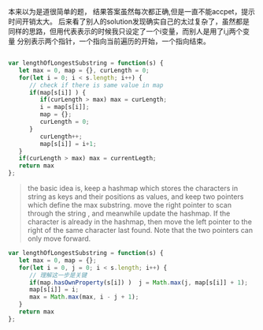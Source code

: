本来以为是道很简单的题，
结果答案虽然每次都正确,但是一直不能accpet，提示时间开销太大。
后来看了别人的solution发现确实自己的太过复杂了，虽然都是同样的思路，但用代表表示的时候我只设定了一个i变量，而别人是用了i,j两个变量
分别表示两个指针，一个指向当前遍历的开始，一个指向结束。
```js

var lengthOfLongestSubstring = function(s) {
   let max = 0, map = {}, curLength = 0;
   for(let i = 0; i < s.length; i++) {
      // check if there is same value in map
      if(map[s[i]] ) {
         if(curLength > max) max = curLength;
         i = map[s[i]];
         map = {};
         curLength = 0;
      }
         curLength++;
         map[s[i]] = i+1;
   }
   if(curLength > max) max = currentLegth;
   return max
};
```


>the basic idea is, keep a hashmap which stores the characters in string as keys and their positions as values, and keep two pointers which define the max substring. move the right pointer to scan through the string , and meanwhile update the hashmap. If the character is already in the hashmap, then move the left pointer to the right of the same character last found. Note that the two pointers can only move forward.

```js
var lengthOfLongestSubstring = function(s) {
   let max = 0, map = {};
   for(let i = 0, j = 0; i < s.length; i++) {
      // 理解这一步是关键
      if(map.hasOwnProperty(s[i]) )  j = Math.max(j, map[s[i]] + 1);
      map[s[i]] = i;
      max = Math.max(max, i - j + 1);
   }
   return max
};
```
